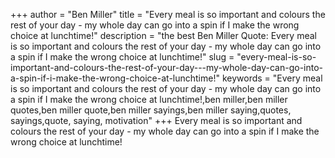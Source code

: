 +++
author = "Ben Miller"
title = "Every meal is so important and colours the rest of your day - my whole day can go into a spin if I make the wrong choice at lunchtime!"
description = "the best Ben Miller Quote: Every meal is so important and colours the rest of your day - my whole day can go into a spin if I make the wrong choice at lunchtime!"
slug = "every-meal-is-so-important-and-colours-the-rest-of-your-day---my-whole-day-can-go-into-a-spin-if-i-make-the-wrong-choice-at-lunchtime!"
keywords = "Every meal is so important and colours the rest of your day - my whole day can go into a spin if I make the wrong choice at lunchtime!,ben miller,ben miller quotes,ben miller quote,ben miller sayings,ben miller saying,quotes, sayings,quote, saying, motivation"
+++
Every meal is so important and colours the rest of your day - my whole day can go into a spin if I make the wrong choice at lunchtime!
